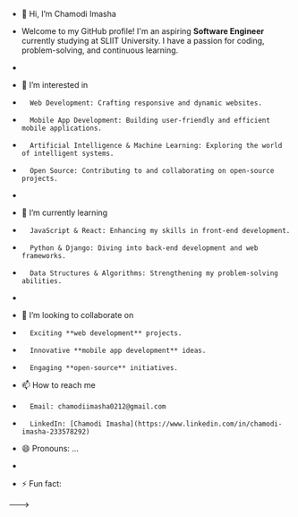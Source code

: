 - 👋 Hi, I’m Chamodi Imasha

- Welcome to my GitHub profile! I'm an aspiring **Software Engineer** currently studying at SLIIT University. I have a passion for coding, problem-solving, and continuous learning.
- 
- 👀 I’m interested in
-       Web Development: Crafting responsive and dynamic websites.
-       Mobile App Development: Building user-friendly and efficient mobile applications.
-       Artificial Intelligence & Machine Learning: Exploring the world of intelligent systems.
-       Open Source: Contributing to and collaborating on open-source projects.
-   
- 🌱 I’m currently learning
-       JavaScript & React: Enhancing my skills in front-end development.
-       Python & Django: Diving into back-end development and web frameworks.
-       Data Structures & Algorithms: Strengthening my problem-solving abilities.
-   
- 💞️ I’m looking to collaborate on
-       Exciting **web development** projects.
-       Innovative **mobile app development** ideas.
-       Engaging **open-source** initiatives.

- 📫 How to reach me
-       Email: chamodiimasha0212@gmail.com
-       LinkedIn: [Chamodi Imasha](https://www.linkedin.com/in/chamodi-imasha-233578292)
- 😄 Pronouns: ...
- 
- ⚡ Fun fact: 

<!---
Chamodiimasha/Chamodiimasha is a ✨ special ✨ repository because its `README.md` (this file) appears on your GitHub profile.
You can click the Preview link to take a look at your changes.💞️ Looking to Collaborate On
- Exciting **web development** projects.
- Innovative **mobile app development** ideas.
- Engaging **open-source** initiatives.

## 📫 How to Reach Me
- **Email**: chamodi.imasha@example.com
- **LinkedIn**: [Chamodi Imasha](https://www.linkedin.com/in/chamodi-imasha/)
- **Twitter**: [@ChamodiImasha](https://twitter.com/ChamodiImasha)

## 😄 Pronouns
- **She/Her**

## ⚡ Fun Fact
- I love exploring **new technologies** and **trends** in the tech world. When I'm not coding, you can find me **reading** sci-fi novels or **hiking** in nature.

Let's connect and build something amazing together!

<!---
Chamodiimasha/Chamodiimasha is a ✨ special ✨ repository because its `README.md` (this file) appears on your GitHub profile.
You can click the Preview link to take a look at your changes.
--->

--->
